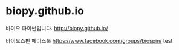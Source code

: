 biopy.github.io
===============

바이오 파이썬입니다.
http://biopy.github.io/

바이오스핀 페이스북
https://www.facebook.com/groups/biospin/
test
